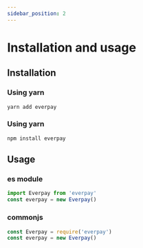 ```yaml
---
sidebar_position: 2
---
```


<!-- import Tabs from '@theme/Tabs'
import TabItem from '@theme/TabItem' -->

# Installation and usage

## Installation

<!-- <Tabs>
<TabItem value="yarn" label="yarn">

```bash
yarn add everpay
```

</TabItem>
<TabItem value="js" label="npm">

```bash
npm install everpay
```

</TabItem>
</Tabs> -->

### Using yarn
```console
yarn add everpay
```

### Using yarn
```console
npm install everpay
```

## Usage

### es module
```js
import Everpay from 'everpay'
const everpay = new Everpay()
```

### commonjs
```js
const Everpay = require('everpay')
const everpay = new Everpay()
```
